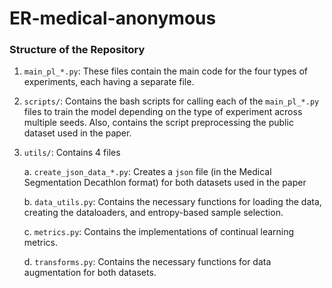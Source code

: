 # ER-medical-anonymous

### Structure of the Repository

1. `main_pl_*.py`: These files contain the main code for the four types of experiments, each having a separate file. 

2. `scripts/`: Contains the bash scripts for calling each of the `main_pl_*.py` files to train the model depending on the type of experiment across multiple seeds. Also, contains the script preprocessing the public dataset used in the paper.

3. `utils/`: Contains 4 files

    a. `create_json_data_*.py`: Creates a `json` file (in the Medical Segmentation Decathlon format) for both datasets used in the paper

    b. `data_utils.py`: Contains the necessary functions for loading the data, creating the dataloaders, and entropy-based sample selection. 

    c. `metrics.py`: Contains the implementations of continual learning metrics. 

    d. `transforms.py`: Contains the necessary functions for data augmentation for both datasets.